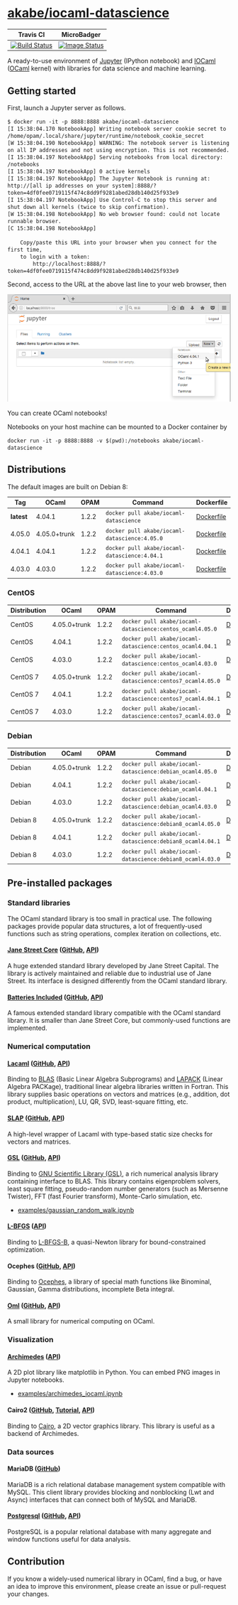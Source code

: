 # [akabe/iocaml-datascience](https://hub.docker.com/r/akabe/iocaml-datascience/)

| Travis CI | MicroBadger |
| --- | --- |
| [![Build Status](https://travis-ci.org/akabe/docker-iocaml-datascience.svg?branch=master)](https://travis-ci.org/akabe/docker-iocaml-datascience) | [![Image Status](https://images.microbadger.com/badges/image/akabe/iocaml-datascience.svg)](https://microbadger.com/images/akabe/iocaml-datascience) |

A ready-to-use environment of [Jupyter](http://ipython.org/notebook.html) (IPython notebook) and [IOCaml](https://github.com/andrewray/iocaml) ([OCaml](https://ocaml.org/) kernel) with libraries for data science and machine learning.

## Getting started

First, launch a Jupyter server as follows.

```console
$ docker run -it -p 8888:8888 akabe/iocaml-datascience
[I 15:38:04.170 NotebookApp] Writing notebook server cookie secret to /home/opam/.local/share/jupyter/runtime/notebook_cookie_secret
[W 15:38:04.190 NotebookApp] WARNING: The notebook server is listening on all IP addresses and not using encryption. This is not recommended.
[I 15:38:04.197 NotebookApp] Serving notebooks from local directory: /notebooks
[I 15:38:04.197 NotebookApp] 0 active kernels
[I 15:38:04.197 NotebookApp] The Jupyter Notebook is running at: http://[all ip addresses on your system]:8888/?token=4df0fee0719115f474c8dd9f9281abed28db140d25f933e9
[I 15:38:04.197 NotebookApp] Use Control-C to stop this server and shut down all kernels (twice to skip confirmation).
[W 15:38:04.198 NotebookApp] No web browser found: could not locate runnable browser.
[C 15:38:04.198 NotebookApp]

    Copy/paste this URL into your browser when you connect for the first time,
    to login with a token:
        http://localhost:8888/?token=4df0fee0719115f474c8dd9f9281abed28db140d25f933e9
```

Second, access to the URL at the above last line to your web browser, then

![Screenshot of Jupyter with IOCaml](screenshot.png)

You can create OCaml notebooks!

Notebooks on your host machine can be mounted to a Docker container by

```
docker run -it -p 8888:8888 -v $(pwd):/notebooks akabe/iocaml-datascience
```


## Distributions

The default images are built on Debian 8:

| Tag | OCaml | OPAM | Command | Dockerfile |
| ------------ | ----- | ---- | ------- | ---------- |
| **latest** | 4.04.1 | 1.2.2 | `docker pull akabe/iocaml-datascience` | [Dockerfile](dockerfiles/debian8_ocaml4.04.1/Dockerfile) |
| 4.05.0 | 4.05.0+trunk | 1.2.2 | `docker pull akabe/iocaml-datascience:4.05.0` | [Dockerfile](dockerfiles/debian8_ocaml4.05.0/Dockerfile) |
| 4.04.1 | 4.04.1 | 1.2.2 | `docker pull akabe/iocaml-datascience:4.04.1` | [Dockerfile](dockerfiles/debian8_ocaml4.04.1/Dockerfile) |
| 4.03.0 | 4.03.0 | 1.2.2 | `docker pull akabe/iocaml-datascience:4.03.0` | [Dockerfile](dockerfiles/debian8_ocaml4.03.0/Dockerfile) |

### CentOS

| Distribution | OCaml | OPAM | Command | Dockerfile |
| ------------ | ----- | ---- | ------- | ---------- |
| CentOS | 4.05.0+trunk | 1.2.2 | `docker pull akabe/iocaml-datascience:centos_ocaml4.05.0` | [Dockerfile](dockerfiles/centos7_ocaml4.05.0/Dockerfile) |
| CentOS | 4.04.1 | 1.2.2 | `docker pull akabe/iocaml-datascience:centos_ocaml4.04.1` | [Dockerfile](dockerfiles/centos7_ocaml4.04.1/Dockerfile) |
| CentOS | 4.03.0 | 1.2.2 | `docker pull akabe/iocaml-datascience:centos_ocaml4.03.0` | [Dockerfile](dockerfiles/centos7_ocaml4.03.0/Dockerfile) |
| CentOS 7 | 4.05.0+trunk | 1.2.2 | `docker pull akabe/iocaml-datascience:centos7_ocaml4.05.0` | [Dockerfile](dockerfiles/centos7_ocaml4.05.0/Dockerfile) |
| CentOS 7 | 4.04.1 | 1.2.2 | `docker pull akabe/iocaml-datascience:centos7_ocaml4.04.1` | [Dockerfile](dockerfiles/centos7_ocaml4.04.1/Dockerfile) |
| CentOS 7 | 4.03.0 | 1.2.2 | `docker pull akabe/iocaml-datascience:centos7_ocaml4.03.0` | [Dockerfile](dockerfiles/centos7_ocaml4.03.0/Dockerfile) |

### Debian

| Distribution | OCaml | OPAM | Command | Dockerfile |
| ------------ | ----- | ---- | ------- | ---------- |
| Debian | 4.05.0+trunk | 1.2.2 | `docker pull akabe/iocaml-datascience:debian_ocaml4.05.0` | [Dockerfile](dockerfiles/debian8_ocaml4.05.0/Dockerfile) |
| Debian | 4.04.1 | 1.2.2 | `docker pull akabe/iocaml-datascience:debian_ocaml4.04.1` | [Dockerfile](dockerfiles/debian8_ocaml4.04.1/Dockerfile) |
| Debian | 4.03.0 | 1.2.2 | `docker pull akabe/iocaml-datascience:debian_ocaml4.03.0` | [Dockerfile](dockerfiles/debian8_ocaml4.03.0/Dockerfile) |
| Debian 8 | 4.05.0+trunk | 1.2.2 | `docker pull akabe/iocaml-datascience:debian8_ocaml4.05.0` | [Dockerfile](dockerfiles/debian8_ocaml4.05.0/Dockerfile) |
| Debian 8 | 4.04.1 | 1.2.2 | `docker pull akabe/iocaml-datascience:debian8_ocaml4.04.1` | [Dockerfile](dockerfiles/debian8_ocaml4.04.1/Dockerfile) |
| Debian 8 | 4.03.0 | 1.2.2 | `docker pull akabe/iocaml-datascience:debian8_ocaml4.03.0` | [Dockerfile](dockerfiles/debian8_ocaml4.03.0/Dockerfile) |

## Pre-installed packages

### Standard libraries

The OCaml standard library is too small in practical use.
The following packages provide popular data structures, a lot of frequently-used functions such as string operations,
complex iteration on collections, etc.

#### [Jane Street Core](https://janestreet.github.io/) ([GitHub](https://github.com/janestreet/core), [API](https://ocaml.janestreet.com/ocaml-core/v0.9/doc/core/Core/))

A huge extended standard library developed by Jane Street Capital.
The library is actively maintained and reliable due to industrial use of Jane Street.
Its interface is designed differently from the OCaml standard library.

#### [Batteries Included](http://batteries.forge.ocamlcore.org/) ([GitHub](https://github.com/ocaml-batteries-team/batteries-included), [API](http://ocaml-batteries-team.github.io/batteries-included/hdoc2/))

A famous extended standard library compatible with the OCaml standard library.
It is smaller than Jane Street Core, but commonly-used functions are implemented.

### Numerical computation

#### [Lacaml](http://mmottl.github.io/lacaml/) ([GitHub](https://github.com/mmottl/lacaml), [API](http://mmottl.github.io/lacaml/API.docdir/))

Binding to [BLAS](http://www.netlib.org/blas/) (Basic Linear Algebra Subprograms) and [LAPACK](http://www.netlib.org/lapack/) (Linear Algebra PACKage), traditional linear algebra libraries written in Fortran. This library supplies basic operations on vectors and matrices (e.g., addition, dot product, multiplication), LU, QR, SVD, least-square fitting, etc.

#### [SLAP](http://akabe.github.io/slap/) ([GitHub](https://github.com/akabe/slap), [API](http://akabe.github.io/slap/api/))

A high-level wrapper of Lacaml with type-based static size checks for vectors and matrices.

#### [GSL](http://mmottl.github.io/gsl-ocaml) ([GitHub](https://github.com/mmottl/gsl-ocaml), [API](http://mmottl.github.io/gsl-ocaml/api/))

Binding to [GNU Scientific Library (GSL)](http://www.gnu.org/software/gsl/), a rich numerical analysis library containing interface to BLAS. This library contains eigenproblem solvers, least square fitting, pseudo-random number generators (such as Mersenne Twister), FFT (fast Fourier transform), Monte-Carlo simulation, etc.

- [examples/gaussian_random_walk.ipynb](examples/gaussian_random_walk.ipynb)

#### [L-BFGS](https://github.com/Chris00/L-BFGS-ocaml) ([API](http://lbfgs.forge.ocamlcore.org/API.docdir/Lbfgs.html))

Binding to [L-BFGS-B](http://users.iems.northwestern.edu/~nocedal/lbfgsb.html), a quasi-Newton library for bound-constrained optimization.

#### Ocephes ([GitHub](https://github.com/rleonid/ocephes), [API](https://rleonid.github.io/ocephes/))

Binding to [Ocephes](http://www.netlib.org/cephes/), a library of special math functions like Binominal, Gaussian, Gamma distributions, incomplete Beta integral.

#### [Oml](http://www.hammerlab.org/2015/08/11/introducing-oml-a-small-ocaml-library-for-numerical-computing/) ([GitHub](https://github.com/hammerlab/oml), [API](http://www.hammerlab.org/oml/index.html))

A small library for numerical computing on OCaml.

### Visualization

#### [Archimedes](http://archimedes.forge.ocamlcore.org/) ([API](http://archimedes.forge.ocamlcore.org/API/Archimedes.html))

A 2D plot library like matplotlib in Python. You can embed PNG images in Jupyter notebooks.

- [examples/archimedes_iocaml.ipynb](examples/archimedes_iocaml.ipynb)

#### Cairo2 ([GitHub](https://github.com/Chris00/ocaml-cairo), [Tutorial](http://cairo.forge.ocamlcore.org/tutorial/index.html), [API](http://cairo.forge.ocamlcore.org/tutorial/Cairo.html))

Binding to [Cairo](https://cairographics.org/), a 2D vector graphics library. This library is useful as a backend of Archimedes.

### Data sources

#### MariaDB ([GitHub](https://github.com/andrenth/ocaml-mariadb))

MariaDB is a rich relational database management system compatible with MySQL.
This client library provides blocking and nonblocking (Lwt and Async) interfaces
that can connect both of MySQL and MariaDB.

#### [Postgresql](http://mmottl.github.io/postgresql-ocaml/) ([GitHub](https://github.com/mmottl/postgresql-ocaml), [API](http://mmottl.github.io/postgresql-ocaml/api/))

PostgreSQL is a popular relational database with many aggregate and window functions useful for data analysis.

## Contribution

If you know a widely-used numerical library in OCaml, find a bug, or have an idea to improve this environment, please create an issue or pull-request your changes.
